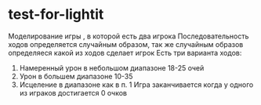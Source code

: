 # test-for-lightit
Моделирование игры , в которой есть два игрока 
Последовательность ходов определяется случайным образом, так же случайным образов определяеся какой из ходов сделает игрок
Есть три варианта ходов:
1. Намеренный урон в небольшом диапазоне 18-25 очей
2. Урон в большем диапазоне 10-35
3. Исцеление в диапазоне как в п. 1
Игра заканчивается когда у одного из играков достигается 0 очков
